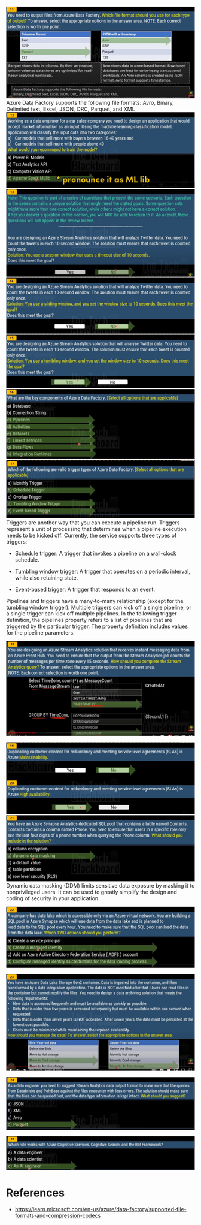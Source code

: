 ![alt text](image-1.png)
Azure Data Factory supports the following file formats: Avro, Binary, Delimited text, Excel, JSON, ORC, Parquet, and XML
![alt text](image.png)
![alt text](image-2.png)
![alt text](image-3.png)
![alt text](image-4.png)
![alt text](image-5.png)
![alt text](image-6.png)
Triggers are another way that you can execute a pipeline run. Triggers represent a unit of processing that determines when a pipeline execution needs to be kicked off. Currently, the service supports three types of triggers:

- Schedule trigger: A trigger that invokes a pipeline on a wall-clock schedule.

- Tumbling window trigger: A trigger that operates on a periodic interval, while also retaining state.

- Event-based trigger: A trigger that responds to an event.

Pipelines and triggers have a many-to-many relationship (except for the tumbling window trigger). Multiple triggers can kick off a single pipeline, or a single trigger can kick off multiple pipelines. In the following trigger definition, the pipelines property refers to a list of pipelines that are triggered by the particular trigger. The property definition includes values for the pipeline parameters.

![alt text](image-7.png)

![alt text](image-8.png)
![alt text](image-9.png)
Dynamic data masking (DDM) limits sensitive data exposure by masking it to nonprivileged users. It can be used to greatly simplify the design and coding of security in your application.

![alt text](image-10.png)


![alt text](image-11.png)

![alt text](image-12.png)

![alt text](image-13.png)


# References
- https://learn.microsoft.com/en-us/azure/data-factory/supported-file-formats-and-compression-codecs